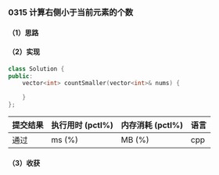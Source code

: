 ### 0315 计算右侧小于当前元素的个数

#### （1）思路

#### （2）实现

```cpp
class Solution {
public:
    vector<int> countSmaller(vector<int>& nums) {

    }
};
```

| 提交结果 | 执行用时 (pctl%) | 内存消耗 (pctl%) | 语言 |
|:---------|:-----------------|:-----------------|:-----|
| 通过     |  ms (%)   |  MB (%)  | cpp  |

#### （3）收获
